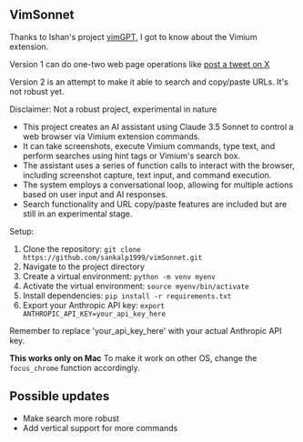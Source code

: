 ## VimSonnet

Thanks to Ishan's project [vimGPT](https://github.com/ishan0102/vimGPT), I got to know about the Vimium extension. 

Version 1 can do one-two web page operations like [post a tweet on X](https://x.com/dejavucoder/status/1807387424018084345)

Version 2 is an attempt to make it able to search and copy/paste URLs. It's not robust yet. 



Disclaimer: Not a robust project, experimental in nature

- This project creates an AI assistant using Claude 3.5 Sonnet to control a web browser via Vimium extension commands.
- It can take screenshots, execute Vimium commands, type text, and perform searches using hint tags or Vimium's search box.
- The assistant uses a series of function calls to interact with the browser, including screenshot capture, text input, and command execution.
- The system employs a conversational loop, allowing for multiple actions based on user input and AI responses.
- Search functionality and URL copy/paste features are included but are still in an experimental stage.

Setup:
1. Clone the repository: `git clone https://github.com/sankalp1999/vimSonnet.git`
2. Navigate to the project directory
3. Create a virtual environment: `python -m venv myenv`
4. Activate the virtual environment: `source myenv/bin/activate`
5. Install dependencies: `pip install -r requirements.txt`
6. Export your Anthropic API key: `export ANTHROPIC_API_KEY=your_api_key_here`

Remember to replace 'your_api_key_here' with your actual Anthropic API key.

**This works only on Mac** To make it work on other OS, change the `focus_chrome` function accordingly.

## Possible updates

- Make search more robust
- Add vertical support for more commands
